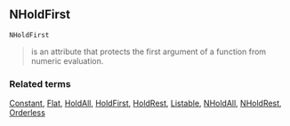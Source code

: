 ## NHoldFirst

```
NHoldFirst
```

> is an attribute that protects the first argument of a function from numeric evaluation.


### Related terms 
[Constant](Constant.md), [Flat](Flat.md), [HoldAll](HoldAll.md), [HoldFirst](HoldFirst.md), [HoldRest](HoldRest.md), [Listable](Listable.md), [NHoldAll](NHoldAll.md), [NHoldRest](NHoldRest.md),  [Orderless](Orderless.md)